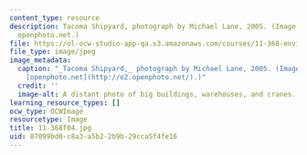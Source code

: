 ```yaml
---
content_type: resource
description: Tacoma Shipyard, photograph by Michael Lane, 2005. (Image courtesy of
  openphoto.net.)
file: https://ol-ocw-studio-app-qa.s3.amazonaws.com/courses/11-368-environmental-justice-fall-2004/87099bd0c8a3a5b22b9b29cca5f4fe16_11-368f04.jpg
file_type: image/jpeg
image_metadata:
  caption: "_Tacoma Shipyard,_ photograph by Michael Lane, 2005. (Image courtesy of\_\
    [openphoto.net](http://o2.openphoto.net/).)"
  credit: ''
  image-alt: A distant photo of big buildings, warehouses, and cranes.
learning_resource_types: []
ocw_type: OCWImage
resourcetype: Image
title: 11-368f04.jpg
uid: 87099bd0-c8a3-a5b2-2b9b-29cca5f4fe16
---
```

